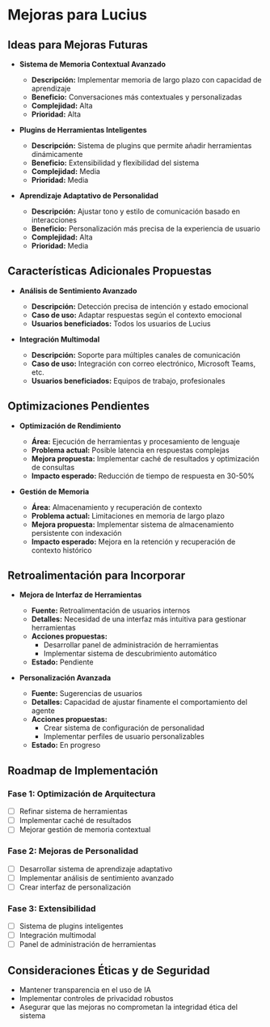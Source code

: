 # Mejoras para Lucius

## Ideas para Mejoras Futuras
- **Sistema de Memoria Contextual Avanzado**
  - **Descripción:** Implementar memoria de largo plazo con capacidad de aprendizaje
  - **Beneficio:** Conversaciones más contextuales y personalizadas
  - **Complejidad:** Alta
  - **Prioridad:** Alta

- **Plugins de Herramientas Inteligentes**
  - **Descripción:** Sistema de plugins que permite añadir herramientas dinámicamente
  - **Beneficio:** Extensibilidad y flexibilidad del sistema
  - **Complejidad:** Media
  - **Prioridad:** Media

- **Aprendizaje Adaptativo de Personalidad**
  - **Descripción:** Ajustar tono y estilo de comunicación basado en interacciones
  - **Beneficio:** Personalización más precisa de la experiencia de usuario
  - **Complejidad:** Alta
  - **Prioridad:** Media

## Características Adicionales Propuestas
- **Análisis de Sentimiento Avanzado**
  - **Descripción:** Detección precisa de intención y estado emocional
  - **Caso de uso:** Adaptar respuestas según el contexto emocional
  - **Usuarios beneficiados:** Todos los usuarios de Lucius

- **Integración Multimodal**
  - **Descripción:** Soporte para múltiples canales de comunicación
  - **Caso de uso:** Integración con correo electrónico, Microsoft Teams, etc.
  - **Usuarios beneficiados:** Equipos de trabajo, profesionales

## Optimizaciones Pendientes
- **Optimización de Rendimiento**
  - **Área:** Ejecución de herramientas y procesamiento de lenguaje
  - **Problema actual:** Posible latencia en respuestas complejas
  - **Mejora propuesta:** Implementar caché de resultados y optimización de consultas
  - **Impacto esperado:** Reducción de tiempo de respuesta en 30-50%

- **Gestión de Memoria**
  - **Área:** Almacenamiento y recuperación de contexto
  - **Problema actual:** Limitaciones en memoria de largo plazo
  - **Mejora propuesta:** Implementar sistema de almacenamiento persistente con indexación
  - **Impacto esperado:** Mejora en la retención y recuperación de contexto histórico

## Retroalimentación para Incorporar
- **Mejora de Interfaz de Herramientas**
  - **Fuente:** Retroalimentación de usuarios internos
  - **Detalles:** Necesidad de una interfaz más intuitiva para gestionar herramientas
  - **Acciones propuestas:** 
    - Desarrollar panel de administración de herramientas
    - Implementar sistema de descubrimiento automático
  - **Estado:** Pendiente

- **Personalización Avanzada**
  - **Fuente:** Sugerencias de usuarios
  - **Detalles:** Capacidad de ajustar finamente el comportamiento del agente
  - **Acciones propuestas:**
    - Crear sistema de configuración de personalidad
    - Implementar perfiles de usuario personalizables
  - **Estado:** En progreso

## Roadmap de Implementación

### Fase 1: Optimización de Arquitectura
- [ ] Refinar sistema de herramientas
- [ ] Implementar caché de resultados
- [ ] Mejorar gestión de memoria contextual

### Fase 2: Mejoras de Personalidad
- [ ] Desarrollar sistema de aprendizaje adaptativo
- [ ] Implementar análisis de sentimiento avanzado
- [ ] Crear interfaz de personalización

### Fase 3: Extensibilidad
- [ ] Sistema de plugins inteligentes
- [ ] Integración multimodal
- [ ] Panel de administración de herramientas

## Consideraciones Éticas y de Seguridad
- Mantener transparencia en el uso de IA
- Implementar controles de privacidad robustos
- Asegurar que las mejoras no comprometan la integridad ética del sistema
